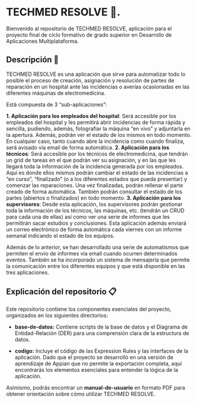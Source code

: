 # TECHMED RESOLVE 🚀.

Bienvenido al repositorio de TECHMED RESOLVE, aplicación para el proyecto final de ciclo formativo de grado superior en Desarrollo de Aplicaciones Multiplataforma.

## Descripción 📖

TECHMED RESOLVE es una aplicación que sirve para automatizar todo lo posible el proceso de creación, asignación y resolución de partes de reparación en un hospital ante las incidencias o averías ocasionadas en las diferentes máquinas de electromedicina.

Está compuesta de 3 “sub-aplicaciones”: 

**1.	__Aplicación para los empleados del hospital__**: Será accesible por los empleados del hospital y les permitirá abrir incidencias de forma rápida y sencilla, pudiendo, además, fotografiar la máquina “en vivo” y adjuntarla en la apertura. Además, podrán ver el estado de los mismos en todo momento. En cualquier caso, tanto cuando abre la incidencia como cuando finaliza, será avisado via email de forma automática.
**2.	Aplicación para los técnicos**: Será accesible por los técnicos de electromedicina, que tendrán un grid de tareas en el que podrán ver su asignación, y en las que les llegará toda la información de la incidencia generada por los empleados. Aquí es donde ellos mismos podrán cambiar el estado de las incidencias a “en curso”, “finalizado” (o a los diferentes estados que pueda presentar) y comenzar las reparaciones. Una vez finalizadas, podrán rellenar el parte creado de forma automática. También podrán consultar el estado de los partes (abiertos o finalizados) en todo momento.
**3.	Aplicación para los supervisores**: Desde esta aplicación, los supervisores podrán gestionar toda la información de los técnicos, las máquinas, etc. (tendrán un CRUD para cada una de ellas) así como ver una serie de informes que les permitirán sacar estudios y conclusiones. Esta aplicación además enviará un correo electrónico de forma automática cada viernes con un informe semanal indicando el estado de los equipos.

Además de lo anterior, se han desarrollado una serie de automatismos que permiten el envío de informes vía email cuando ocurren determinados eventos. También se ha incorporado un sistema de mensajería que permite la comunicación entre los diferentes equipos y que está disponible en las tres aplicaciones. 

## Explicación del repositorio 📋

Este repositorio contiene los componentes esenciales del proyecto, organizados en los siguientes directorios:

- **base-de-datos:** Contiene scripts de la base de datos y el Diagrama de Entidad-Relación (DER) para una comprensión clara de la estructura de datos.

- **codigo:** Incluye el código de las Expression Rules y las interfaces de la aplicación. Dado que el proyecto se desarrolló en una versión de aprendizaje de Appian que no permite la exportación completa, aquí encontrarás los elementos esenciales para entender la lógica de la aplicación.

Asimismo, podrás encontrar un **manual-de-usuario** en formato PDF para obtener orientación sobre cómo utilizar TECHMED RESOLVE.

